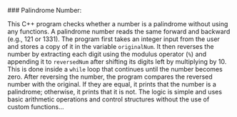 #﻿## Palindrome Number:

This C++ program checks whether a number is a palindrome without using any functions. A palindrome number reads the same forward and backward (e.g., 121 or 1331). The program first takes an integer input from the user and stores a copy of it in the variable `originalNum`. It then reverses the number by extracting each digit using the modulus operator (`%`) and appending it to `reversedNum` after shifting its digits left by multiplying by 10. This is done inside a `while` loop that continues until the number becomes zero. After reversing the number, the program compares the reversed number with the original. If they are equal, it prints that the number is a palindrome; otherwise, it prints that it is not. The logic is simple and uses basic arithmetic operations and control structures without the use of custom functions...
